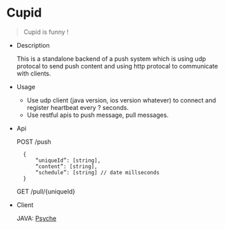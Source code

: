 Cupid
===
> Cupid is funny !

* Description

    This is a standalone backend of a push system which is using udp protocal to send push content and using http protocal to communicate with clients.
    
* Usage
    * Use udp client (java version, ios version whatever) to connect and register heartbeat every ? seconds.
    * Use restful apis to push message, pull messages.

* Api

    POST /push
    
        {
            “uniqueId”: [string],
            “content”: [string],
            “schedule”: [string] // date millseconds
        }
        
    
    GET /pull/{uniqueId}
    
* Client

    JAVA: [Psyche](https://github.com/zcfrank1st/psyche)
    


    